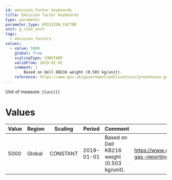 ```yaml
---
id: emission_factor_keyboards
title: Emission factor Keyboards
type: parameter
parameter_type: EMISSION_FACTOR
unit: g_co2e_unit
tags:
  - emission_factors
values:
  - value: 5000
    global: True
    scalingType: CONSTANT
    validFrom: 2019-01-01
    comment: |
        Based on Dell KB216 weight (0.503 kg/unit).
    reference: https://www.gov.uk/government/publications/greenhouse-gas-reporting-conversion-factors-2024
---
```



Unit of measure: `{{unit}}`


# Values


| Value | Region | Scaling | Period | Comment | Reference |
|-------|--------|---------|--------|---------|-----------|
| 5000 | Global | CONSTANT | 2019-01-01 | Based on Dell KB216 weight (0.503 kg/unit). | https://www.gov.uk/government/publications/greenhouse-gas-reporting-conversion-factors-2024 |


